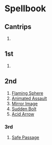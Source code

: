 # Spellbook

## Cantrips

1. []()

## 1st

1. []()

## 2nd

1. [Flaming Sphere](https://pf2.d20pfsrd.com/spell/flaming-sphere/)
1. [Animated Assault](https://pf2.d20pfsrd.com/spell/animated-assault/)
1. [Mirror Image](https://pf2.d20pfsrd.com/spell/mirror-image/)
1. [Sudden Bolt](https://pf2.d20pfsrd.com/spell/sudden-bolt/)
1. [Acid Arrow](https://pf2.d20pfsrd.com/spell/acid-arrow/)

### 3rd 

1. [Safe Passage]()
